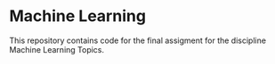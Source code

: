 # Machine Learning

This repository contains code for the final assigment for the discipline Machine Learning Topics.